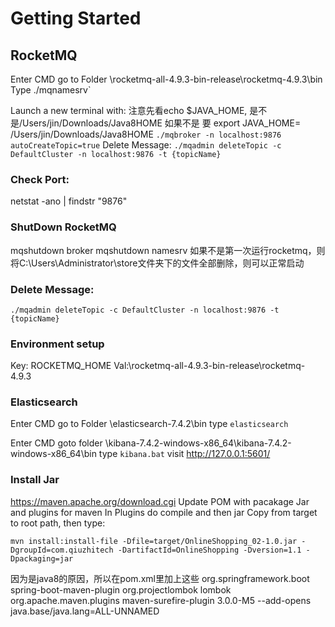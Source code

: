 # Getting Started



## RocketMQ

Enter CMD go to Folder \rocketmq-all-4.9.3-bin-release\rocketmq-4.9.3\bin
Type
./mqnamesrv`

Launch a new terminal with:
注意先看echo $JAVA_HOME, 是不是/Users/jin/Downloads/Java8HOME
如果不是
要 export JAVA_HOME= /Users/jin/Downloads/Java8HOME
`./mqbroker -n localhost:9876 autoCreateTopic=true`
Delete Message:
`./mqadmin deleteTopic -c DefaultCluster -n localhost:9876 -t {topicName}`
### Check Port:
netstat -ano | findstr "9876"
### ShutDown RocketMQ
mqshutdown broker
mqshutdown namesrv
如果不是第一次运行rocketmq，则将C:\Users\Administrator\store文件夹下的文件全部删除，则可以正常启动
### Delete Message:
`./mqadmin deleteTopic -c DefaultCluster -n localhost:9876 -t {topicName}`
### Environment setup
Key: ROCKETMQ_HOME
Val:\rocketmq-all-4.9.3-bin-release\rocketmq-4.9.3
### Elasticsearch
Enter CMD go to Folder \elasticsearch-7.4.2\bin
type
`elasticsearch`

Enter CMD goto folder \kibana-7.4.2-windows-x86_64\kibana-7.4.2-windows-x86_64\bin
type
`kibana.bat`
visit http://127.0.0.1:5601/


### Install Jar
https://maven.apache.org/download.cgi
Update POM with pacakage Jar and plugins for maven
In Plugins do compile and then jar
Copy from target to root path, then type:
```
mvn install:install-file -Dfile=target/OnlineShopping_02-1.0.jar -DgroupId=com.qiuzhitech -DartifactId=OnlineShopping -Dversion=1.1 -Dpackaging=jar
```

因为是java8的原因，所以在pom.xml里加上这些
<plugins>
<plugin>
<groupId>org.springframework.boot</groupId>
<artifactId>spring-boot-maven-plugin</artifactId>
<configuration>
<excludes>
<exclude>
<groupId>org.projectlombok</groupId>
<artifactId>lombok</artifactId>
</exclude>
</excludes>
</configuration>
</plugin>
<plugin>
<groupId>org.apache.maven.plugins</groupId>
<artifactId>maven-surefire-plugin</artifactId>
<version>3.0.0-M5</version>
<configuration>
<argLine>--add-opens java.base/java.lang=ALL-UNNAMED</argLine>
</configuration>
</plugin>
</plugins>
